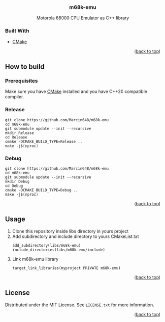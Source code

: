 <div id="top"></div>

<br />
<div align="center">
<h3 align="center">m68k-emu</h3>
  <p align="center">
    Motorola 68000 CPU Emulator as C++ library 
  </p>
</div>

### Built With

* [CMake](https://cmake.org/)

<p align="right">(<a href="#top">back to top</a>)</p>


## How to build

### Prerequisites

Make sure you have [CMake](https://cmake.org/) installed and you have C++20 compatible compiler.

### Release
```
git clone https://github.com/Marcin648/m68k-emu
cd m68k-emu
git submodule update --init --recursive
mkdir Release
cd Release
cmake -DCMAKE_BUILD_TYPE=Release ..
make -j$(nproc)
```

### Debug
```
git clone https://github.com/Marcin648/m68k-emu
cd m68k-emu
git submodule update --init --recursive
mkdir Debug
cd Debug
cmake -DCMAKE_BUILD_TYPE=Debug ..
make -j$(nproc)
```
<p align="right">(<a href="#top">back to top</a>)</p>


<!-- USAGE EXAMPLES -->
## Usage

1. Clone this repository inside libs directory in yours project
2. Add subdirectory and include directory to yours CMakeList.txt
   ```
   add_subdirectory(libs/m68k-emu)
   include_directories(libs/m68k-emu/include)
   ```
3. Link m68k-emu library
   ```
   target_link_libraries(myproject PRIVATE m68k-emu)
   ```

<p align="right">(<a href="#top">back to top</a>)</p>


## License

Distributed under the MIT License. See `LICENSE.txt` for more information.

<p align="right">(<a href="#top">back to top</a>)</p>
